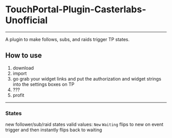 # TouchPortal-Plugin-Casterlabs-Unofficial
---
A plugin to make follows, subs, and raids trigger TP states. 

## How to use
1. download
2. import
3. go grab your widget links and put the authorization and widget strings into the settings boxes on TP
4. ???
5. profit

---
### States
new follower/sub/raid states valid values: 
`New`
`Waiting`
flips to new on event trigger and then instantly flips back to waiting
